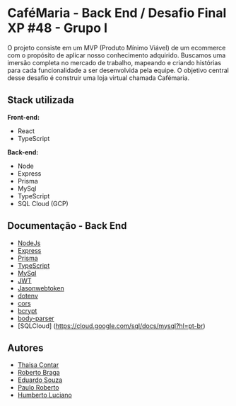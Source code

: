 
# CaféMaria - Back End / Desafio Final XP #48 - Grupo I


O projeto consiste em um MVP (Produto Mínimo Viável) de um ecommerce com o propósito de aplicar nosso conhecimento adquirido. Buscamos uma imersão completa no mercado de trabalho, mapeando e criando histórias para cada funcionalidade a ser desenvolvida pela equipe. O objetivo central desse desafio é construir uma loja virtual chamada Cafémaria.


## Stack utilizada

**Front-end:** 
- React
- TypeScript

**Back-end:**
- Node
- Express
- Prisma
- MySql
- TypeScript
- SQL Cloud (GCP)


## Documentação - Back End

- [NodeJs](https://nodejs.org/en)
- [Express](https://www.npmjs.com/package/express)
- [Prisma](https://www.prisma.io/)
- [TypeScript](https://www.typescriptlang.org/)
- [MySql](https://dev.mysql.com/doc/)
- [JWT](https://jwt.io/)
- [Jasonwebtoken](https://www.npmjs.com/package/jsonwebtoken)
- [dotenv](https://www.npmjs.com/package/dotenv)
- [cors](https://www.npmjs.com/package/@types/cors)
- [bcrypt](https://www.npmjs.com/package/@types/bcrypt)
- [body-parser](https://www.npmjs.com/package/@types/body-parser)
- [SQLCloud] (https://cloud.google.com/sql/docs/mysql?hl=pt-br)

## Autores

- [Thaisa Contar](https://www.github.com/thaisacontar)
- [Roberto Braga](https://www.github.com/RBDevDBA)
- [Eduardo Souza](https://www.github.com/esfigueredo)
- [Paulo Roberto](https://www.github.com/paulorobertorodrigues)
- [Humberto Luciano](https://www.github.com/Humberto08)